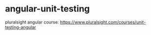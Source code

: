 # angular-unit-testing
pluralsight angular course: https://www.pluralsight.com/courses/unit-testing-angular
